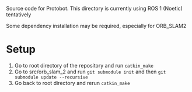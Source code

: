 Source code for Protobot. This directory is currently using ROS 1 (Noetic) tentatively

Some dependency installation may be required, especially for ORB_SLAM2

# Setup
1. Go to root directory of the repository and run ```catkin_make```
2. Go to src/orb_slam_2 and run ```git submodule init``` and then ```git submodule update --recursive```
3. Go back to root directory and rerun ```catkin_make```
